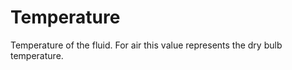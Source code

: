 Temperature
===========

Temperature of the fluid. For air this value represents the dry bulb temperature.
